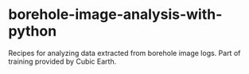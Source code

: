 # borehole-image-analysis-with-python
Recipes for analyzing data extracted from borehole image logs. Part of training provided by Cubic Earth.
